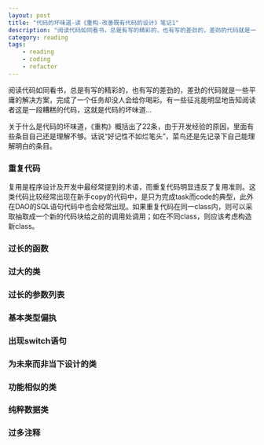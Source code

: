 ```yaml
---
layout: post
title: "代码的坏味道-读《重构-改善既有代码的设计》笔记1"
description: "阅读代码如同看书，总是有写的精彩的，也有写的差劲的，差劲的代码就是一些平庸的解决方案，完成了一个任务却没人会给你喝彩。有一些征兆能明显地告知阅读者这是一段糟糕的代码，这就是代码的坏味道..."
category: reading
tags:
    - reading
    - coding
    - refactor
---
```

阅读代码如同看书，总是有写的精彩的，也有写的差劲的，差劲的代码就是一些平庸的解决方案，完成了一个任务却没人会给你喝彩。有一些征兆能明显地告知阅读者这是一段糟糕的代码，这就是代码的坏味道...

关于什么是代码的坏味道，《重构》概括出了22条，由于开发经验的原因，里面有些条目自己还是理解不够。话说“好记性不如烂笔头”，菜鸟还是先记录下自己能理解明白的条目。

### 重复代码 ###

复用是程序设计及开发中最经常提到的术语，而重复代码明显违反了复用准则。这类代码比较经常出现在新手copy的代码中，是只为完成task而code的典型，此外在DAO的SQL语句代码中也会经常出现。如果重复代码在同一class内，则可以采取抽取成一个新的代码块给之前的调用处调用；如在不同class，则应该考虑构造新class。

### 过长的函数 ###

### 过大的类 ###

### 过长的参数列表 ###

### 基本类型偏执 ###

### 出现switch语句 ###

### 为未来而非当下设计的类 ###

### 功能相似的类 ###

### 纯粹数据类 ###

### 过多注释 ###
